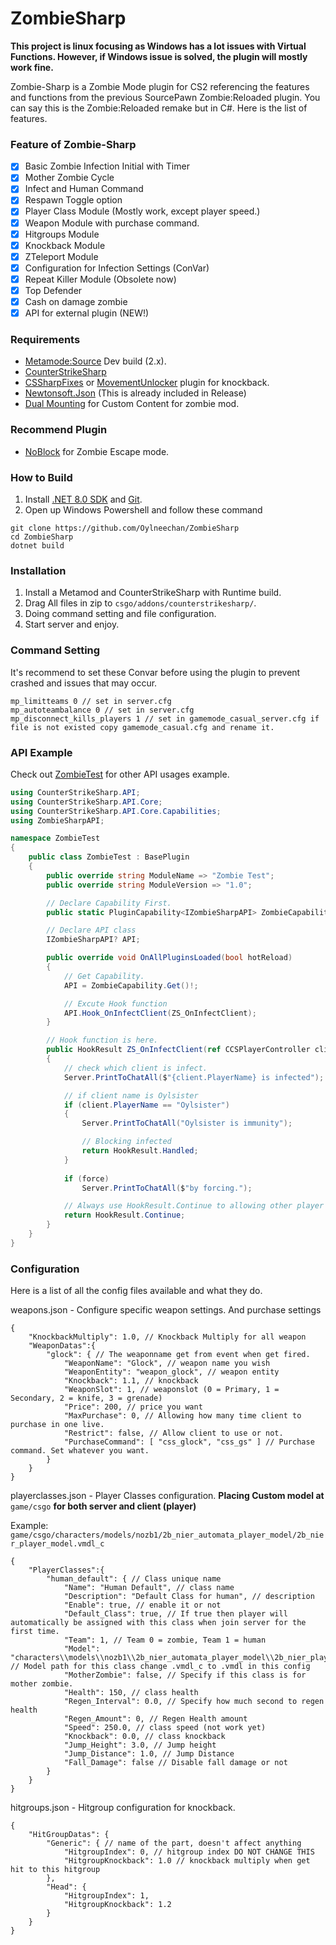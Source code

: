 # ZombieSharp
<b>This project is linux focusing as Windows has a lot issues with Virtual Functions. However, if Windows issue is solved, the plugin will mostly work fine.</b>

Zombie-Sharp is a Zombie Mode plugin for CS2 referencing the features and functions from the previous SourcePawn Zombie:Reloaded plugin. You can say this is the Zombie:Reloaded remake but in C#. Here is the list of features.

### Feature of Zombie-Sharp
- [x] Basic Zombie Infection Initial with Timer
- [x] Mother Zombie Cycle
- [x] Infect and Human Command
- [x] Respawn Toggle option
- [x] Player Class Module (Mostly work, except player speed.)
- [x] Weapon Module with purchase command.
- [x] Hitgroups Module
- [x] Knockback Module
- [x] ZTeleport Module
- [x] Configuration for Infection Settings (ConVar)
- [x] Repeat Killer Module (Obsolete now)
- [x] Top Defender
- [x] Cash on damage zombie
- [x] API for external plugin (NEW!)

### Requirements
- [Metamode:Source](https://www.sourcemm.net/downloads.php/?branch=master) Dev build (2.x).
- [CounterStrikeSharp](https://github.com/roflmuffin/CounterStrikeSharp) 
- [CSSharpFixes](https://github.com/CharlesBarone/CSSharp-Fixes) or [MovementUnlocker](https://github.com/Source2ZE/MovementUnlocker) plugin for knockback.
- [Newtonsoft.Json](https://github.com/JamesNK/Newtonsoft.Json/releases) (This is already included in Release)
- [Dual Mounting](https://github.com/Source2ZE/MultiAddonManager) for Custom Content for zombie mod.

### Recommend Plugin
- [NoBlock](https://github.com/ManifestManah/NoBlock) for Zombie Escape mode.

### How to Build
1. Install [.NET 8.0 SDK](https://dotnet.microsoft.com/en-us/download/dotnet/8.0) and [Git](https://git-scm.com/downloads).
2. Open up Windows Powershell and follow these command
```shell
git clone https://github.com/Oylneechan/ZombieSharp
cd ZombieSharp
dotnet build
```

### Installation
1. Install a Metamod and CounterStrikeSharp with Runtime build.
2. Drag All files in zip to ``csgo/addons/counterstrikesharp/``.
3. Doing command setting and file configuration.
4. Start server and enjoy.

### Command Setting
It's recommend to set these Convar before using the plugin to prevent crashed and issues that may occur.
```
mp_limitteams 0 // set in server.cfg
mp_autoteambalance 0 // set in server.cfg
mp_disconnect_kills_players 1 // set in gamemode_casual_server.cfg if file is not existed copy gamemode_casual.cfg and rename it.
```

### API Example 
Check out [ZombieTest](https://github.com/oylsister/ZombieSharp/blob/main/ZombieTest/ZombieTest.cs) for other API usages example. 
```cs
using CounterStrikeSharp.API;
using CounterStrikeSharp.API.Core;
using CounterStrikeSharp.API.Core.Capabilities;
using ZombieSharpAPI;

namespace ZombieTest
{
    public class ZombieTest : BasePlugin    
    {
        public override string ModuleName => "Zombie Test";
        public override string ModuleVersion => "1.0";

        // Declare Capability First.
        public static PluginCapability<IZombieSharpAPI> ZombieCapability { get; } = new("zombiesharp");

        // Declare API class
        IZombieSharpAPI? API;

        public override void OnAllPluginsLoaded(bool hotReload)
        {
            // Get Capability.
            API = ZombieCapability.Get()!;

            // Excute Hook function 
            API.Hook_OnInfectClient(ZS_OnInfectClient);
        }

        // Hook function is here.
        public HookResult ZS_OnInfectClient(ref CCSPlayerController client, ref CCSPlayerController attacker, ref bool motherzombie, ref bool force, ref bool respawn)
        {
            // check which client is infect.
            Server.PrintToChatAll($"{client.PlayerName} is infected");

            // if client name is Oylsister
            if (client.PlayerName == "Oylsister")
            {
                Server.PrintToChatAll("Oylsister is immunity");

                // Blocking infected
                return HookResult.Handled;
            }
            
            if (force)
                Server.PrintToChatAll($"by forcing.");

            // Always use HookResult.Continue to allowing other player get infect as usual.
            return HookResult.Continue;
        }
    }
}
```

### Configuration
Here is a list of all the config files available and what they do.

weapons.json - Configure specific weapon settings. And purchase settings
```jsonc
{
    "KnockbackMultiply": 1.0, // Knockback Multiply for all weapon
    "WeaponDatas":{
        "glock": { // The weaponname get from event when get fired.
            "WeaponName": "Glock", // weapon name you wish
            "WeaponEntity": "weapon_glock", // weapon entity
            "Knockback": 1.1, // knockback
            "WeaponSlot": 1, // weaponslot (0 = Primary, 1 = Secondary, 2 = knife, 3 = grenade)
            "Price": 200, // price you want
            "MaxPurchase": 0, // Allowing how many time client to purchase in one live.
            "Restrict": false, // Allow client to use or not.
            "PurchaseCommand": [ "css_glock", "css_gs" ] // Purchase command. Set whatever you want.
        }
    }
}
```
playerclasses.json - Player Classes configuration.
<b>Placing Custom model at</b> ``game/csgo`` <b>for both server and client (player)</b>

Example: ``game/csgo/characters/models/nozb1/2b_nier_automata_player_model/2b_nier_player_model.vmdl_c``
```jsonc
{
    "PlayerClasses":{
        "human_default": { // Class unique name
            "Name": "Human Default", // class name
            "Description": "Default Class for human", // description
            "Enable": true, // enable it or not
            "Default_Class": true, // If true then player will automatically be assigned with this class when join server for the first time.
            "Team": 1, // Team 0 = zombie, Team 1 = human
            "Model": "characters\\models\\nozb1\\2b_nier_automata_player_model\\2b_nier_player_model.vmdl", // Model path for this class change .vmdl_c to .vmdl in this config
            "MotherZombie": false, // Specify if this class is for mother zombie.
            "Health": 150, // class health
            "Regen_Interval": 0.0, // Specify how much second to regen health
            "Regen_Amount": 0, // Regen Health amount
            "Speed": 250.0, // class speed (not work yet)
            "Knockback": 0.0, // class knockback
            "Jump_Height": 3.0, // Jump height
            "Jump_Distance": 1.0, // Jump Distance
            "Fall_Damage": false // Disable fall damage or not
        }
    }
}
```
hitgroups.json - Hitgroup configuration for knockback.
```jsonc
{
    "HitGroupDatas": {
        "Generic": { // name of the part, doesn't affect anything
            "HitgroupIndex": 0, // hitgroup index DO NOT CHANGE THIS
            "HitgroupKnockback": 1.0 // knockback multiply when get hit to this hitgroup
        },
        "Head": {
            "HitgroupIndex": 1,
            "HitgroupKnockback": 1.2
        }
    }
}
```